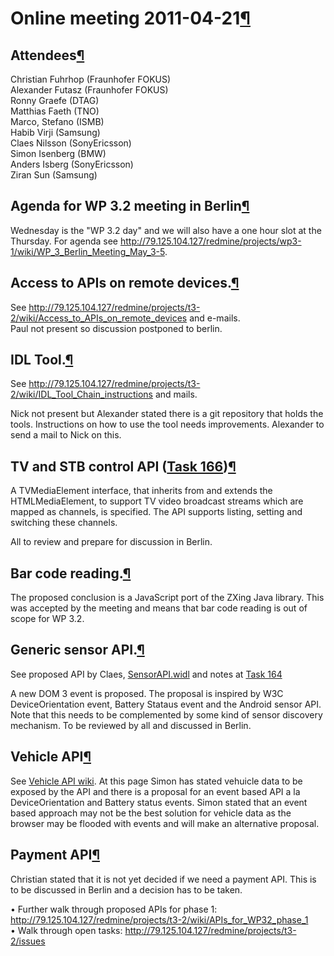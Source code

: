 Online meeting 2011-04-21[¶](#Online-meeting-2011-04-21)
========================================================

Attendees[¶](#Attendees)
------------------------

Christian Fuhrhop (Fraunhofer FOKUS)\
Alexander Futasz (Fraunhofer FOKUS)\
Ronny Graefe (DTAG)\
Matthias Faeth (TNO)\
Marco, Stefano (ISMB)\
Habib Virji (Samsung)\
Claes Nilsson (SonyEricsson)\
Simon Isenberg (BMW)\
Anders Isberg (SonyEricsson)\
Ziran Sun (Samsung)

Agenda for WP 3.2 meeting in Berlin[¶](#Agenda-for-WP-32-meeting-in-Berlin)
---------------------------------------------------------------------------

Wednesday is the "WP 3.2 day" and we will also have a one hour slot at
the Thursday. For agenda see
<http://79.125.104.127/redmine/projects/wp3-1/wiki/WP_3_Berlin_Meeting_May_3-5>.

Access to APIs on remote devices.[¶](#Access-to-APIs-on-remote-devices)
-----------------------------------------------------------------------

See
<http://79.125.104.127/redmine/projects/t3-2/wiki/Access_to_APIs_on_remote_devices>
and e-mails.\
Paul not present so discussion postponed to berlin.

IDL Tool.[¶](#IDL-Tool)
-----------------------

See
<http://79.125.104.127/redmine/projects/t3-2/wiki/IDL_Tool_Chain_instructions>
and mails.

Nick not present but Alexander stated there is a git repository that
holds the tools. Instructions on how to use the tool needs improvements.
Alexander to send a mail to Nick on this.

TV and STB control API ([Task 166](http://79.125.104.127/redmine/issues/166))[¶](#TV-and-STB-control-API-Task-166)
------------------------------------------------------------------------------------------------------------------

A TVMediaElement interface, that inherits from and extends the
HTMLMediaElement, to support TV video broadcast streams which are mapped
as channels, is specified. The API supports listing, setting and
switching these channels.

All to review and prepare for discussion in Berlin.

Bar code reading.[¶](#Bar-code-reading)
---------------------------------------

The proposed conclusion is a JavaScript port of the ZXing Java library.
This was accepted by the meeting and means that bar code reading is out
of scope for WP 3.2.

Generic sensor API.[¶](#Generic-sensor-API)
-------------------------------------------

See proposed API by Claes,
[SensorAPI.widl](http://79.125.104.127/redmine/attachments/506/GenericSensorAPI.widl)
and notes at [Task 164](http://79.125.104.127/redmine/issues/164)

A new DOM 3 event is proposed. The proposal is inspired by W3C
DeviceOrientation event, Battery Stataus event and the Android sensor
API. Note that this needs to be complemented by some kind of sensor
discovery mechanism. To be reviewed by all and discussed in Berlin.

Vehicle API[¶](#Vehicle-API)
----------------------------

See [Vehicle API
wiki](http://79.125.104.127/redmine/projects/t3-2/wiki/Vehicle_API). At
this page Simon has stated vehuicle data to be exposed by the API and
there is a proposal for an event based API a la DeviceOrientation and
Battery status events. Simon stated that an event based approach may not
be the best solution for vehicle data as the browser may be flooded with
events and will make an alternative proposal.

Payment API[¶](#Payment-API)
----------------------------

Christian stated that it is not yet decided if we need a payment API.
This is to be discussed in Berlin and a decision has to be taken.

• Further walk through proposed APIs for phase 1:
<http://79.125.104.127/redmine/projects/t3-2/wiki/APIs_for_WP32_phase_1>\
• Walk through open tasks:
<http://79.125.104.127/redmine/projects/t3-2/issues>


